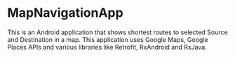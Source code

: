 # MapNavigationApp
This is an Android application that shows shortest routes to selected Source and Destination in a map. This application uses Google Maps, Google Places APIs and various libraries like Retrofit, RxAndroid and RxJava.
